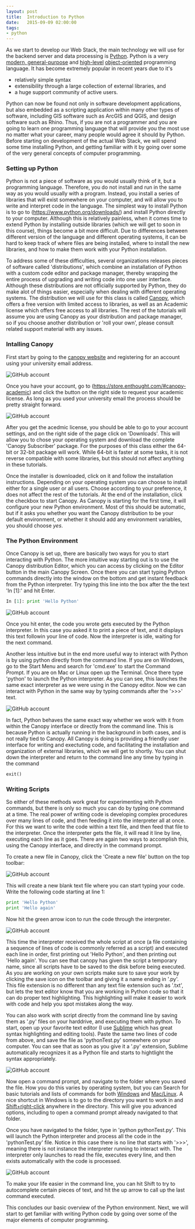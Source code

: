 ```yaml
---
layout: post
title:  Introduction to Python
date:   2015-09-09 02:00:00
tags:
- python
---
```


As we start to develop our Web Stack, the main technology we will use for the backend server and data processing is [Python](https://www.python.org/). Python is a very [modern, general-purpose](https://en.wikipedia.org/wiki/Python_(programming_language)) and [high-level](https://en.wikipedia.org/wiki/High-level_programming_language) [object-oriented](https://en.wikipedia.org/wiki/Object-oriented_programming) programming language. It has become extremely popular in recent years due to it's 

- relatively simple syntax
- extensibility through a large collection of external libraries, and 
- a huge support community of active users. 

Python can now be found not only in software development applications, but also embedded as a scripting application within many other types of software, including GIS software such as ArcGIS and QGIS, and design software such as Rhino. Thus, if you are not a programmer and you are going to learn one programming language that will provide you the most use no matter what your career, many people would agree it should by Python. Before starting on development of the actual Web Stack, we will spend some time installing Python, and getting familiar with it by going over some of the very general concepts of computer programming.

### Setting up Python

Python is not a piece of software as you would usually think of it, but a programming language. Therefore, you do not install and run in the same way as you would usually with a program. Instead, you install a series of libraries that will exist somewhere on your computer, and will allow you to write and interpret code in the language. The simplest way to install Python is to go to (https://www.python.org/downloads/) and install Python directly to your computer. Although this is relatively painless, when it comes time to extend Python by installing outside libraries (which we will get to soon in this course), things become a bit more difficult. Due to differences between different version of the language and different operating systems, it can be hard to keep track of where files are being installed, where to install the new libraries, and how to make them work with your Python installation.

To address some of these difficulties, several organizations releases pieces of software called 'distributions', which combine an installation of Python with a custom code editor and package manager, thereby wrapping the entire process of upgrading and writing code into one user interface. Although these distributions are not officially supported by Python, they do make alot of things easier, especially when dealing with different operating systems. The distribution we will use for this class is called [Canopy](https://www.enthought.com/products/canopy/), which offers a free version with limited access to libraries, as well as an Academic license which offers free access to all libraries. The rest of the tutorials will assume you are using Canopy as your distribution and package manager, so if you choose another distribution or 'roll your own', please consult related support material with any issues.

### Intalling Canopy

First start by going to the [canopy website](https://www.enthought.com/products/canopy/) and registering for an account using your university email address.

![GitHub account](/dmc/images/canopy01.png)

Once you have your account, go to (https://store.enthought.com/#canopy-academic) and click the button on the right side to request your academic license. As long as you used your university email the process should be pretty straight forward.

![GitHub account](/dmc/images/canopy02.png)

After you get the acedmic license, you should be able to go to your account settings, and on the right side of the page click on 'Downloads'. This will allow you to chose your operating system and download the complete 'Canopy Subscriber' package. For the purposes of this class either the 64-bit or 32-bit package will work. While 64-bit is faster at some tasks, it is not reverse compatible with some libraries, but this should not affect anything in these tutorials.

Once the installer is downloaded, click on it and follow the installation instructions. Depending on your operating system you can choose to install either for a single user or all users. Choose according to your preference, it does not affect the rest of the tutorials. At the end of the installation, click the checkbox to start Canopy. As Canopy is starting for the first time, it will configure your new Python environment. Most of this should be automatic, but if it asks you whether you want the Canopy distribution to be your default environment, or whether it should add any environment variables, you should choose *yes*.

### The Python Environment

Once Canopy is set up, there are basically two ways for you to start interacting with Python. The more intuitive way starting out is to use the Canopy distribution Editor, which you can access by clicking on the Editor button in the main Canopy Screen. Once there you can start typing Python commands directly into the window on the bottom and get instant feedback from the Python interpreter. Try typing this line into the box after the the text 'In [1]:' and hit Enter.

```python
In [1]: print 'Hello Python'
```

![GitHub account](/dmc/images/canopy03.png)

Once you hit enter, the code you wrote gets executed by the Python interpreter. In this case you asked it to print a piece of text, and it displays this text followin your line of code. Now the interpreter is idle, waiting for the next command.

Another less intuitive but in the end more useful way to interact with Python is by using python directly from the command line. If you are on Windows, go to the Start Menu and search for 'cmd.exe' to start the Command Prompt. If you are on Mac or Linux open up the Terminal. Once there type 'python' to launch the Python interpreter. As you can see, this launches the same exact interpreter as we were using in the Canopy editor. Now we can interact with Python in the same way by typing commands after the '>>>' text.

![GitHub account](/dmc/images/canopy04.png)

In fact, Python behaves the same exact way whether we work with it from within the Canopy interface or directly from the command line. This is because Python is actually running in the background in both cases, and is not really tied to Canopy. All Canopy is doing is providing a friendly user interface for writing and exectuting code, and facilitating the installation and organization of external libraries, which we will get to shortly. You can shut down the interpreter and return to the command line any time by typing in the command 

```python
exit()
```

### Writing Scripts

So either of these methods work great for experimenting with Python commands, but there is only so much you can do by typing one command at a time. The real power of writing code is developing complex procedures over many lines of code, and then feeding it into the interpreter all at once. For this we want to write the code within a text file, and then feed that file to the interpreter. Once the interpreter gets the file, it will read it line by line, executing each line as it goes. There are again two ways to accomplish this, using the Canopy interface, and directly in the command prompt.

To create a new file in Canopy, click the 'Create a new file' button on the top toolbar:

![GitHub account](/dmc/images/canopy05.png)

This will create a new blank text file where you can start typing your code. Write the following code starting at line 1:

```python
print 'Hello Python'
print 'Hello again'
```

Now hit the green arrow icon to run the code through the interpreter.

![GitHub account](/dmc/images/canopy06.png)

This time the interpreter received the whole script at once (a file containing a sequence of lines of code is commonly referred as a script) and executed each line in order, first printing out 'Hello Python', and then printing out 'Hello again'. You can see that canopy has given the script a temporary name, since all scripts have to be saved to the disk before being executed. As you are working on your own scripts make sure to save your work by clicking the save icon on the toolbar and giving it a name ending in '.py'. This file extension is no different than any text file extension such as '.txt', but lets the text editor know that you are working in Python code so that it can do proper text highlighting. This highlighting will make it easier to work with code and help you spot mistakes along the way.

You can also work with script directly from the command line by saving them as '.py' files on your harddrive, and executing them with python. To start, open up your favorite text editor (I use [Sublime](http://www.sublimetext.com/) which has great syntax highlighting and editing tools). Paste the same two lines of code from above, and save the file as 'pythonTest.py' somewhere on your computer. You can see that as soon as you give it a '.py' extension, Sublime automatically recognizes it as a Python file and starts to hightlight the syntax appropriately. 

![GitHub account](/dmc/images/canopy07.png)

Now open a command prompt, and navigate to the folder where you saved the file. How you do this varies by operating system, but you can Search for basic tutorials and lists of commands for both [Windows](http://www.7tutorials.com/command-prompt-how-use-basic-commands) and [Mac/Linux](http://www.dummies.com/how-to/content/how-to-use-basic-unix-commands-to-work-in-terminal.html). A nice shortcut in Windows is to go to the directory you want to work in and [Shift+right-click](http://lifehacker.com/5804483/open-hidden-menu-options-with-the-shift-and-right-click-shortcut?utm_expid=66866090-48.Ej9760cOTJCPS_Bq4mjoww.0&utm_referrer=https%3A%2F%2Fwww.google.com%2F) anywhere in the directory. This will give you advanced options, including to open a command prompt already navigated to that folder.

Once you have navigated to the folder, type in 'python pythonTest.py'. This will launch the Python interpreter and process all the code in the 'pythonTest.py' file. Notice in this case there is no line that starts with '>>>', meaning there is not instance the interpreter running to interact with. The interpreter only launches to read the file, executes every line, and then exists automatically with the code is processed. 

![GitHub account](/dmc/images/canopy08.png)

To make your life easier in the command line, you can hit Shift to try to autocomplete certain pieces of text, and hit the up arrow to call up the last command executed.

This concludes our basic overview of the Python environment. Next, we will start to get familiar with writing Python code by going over some of the major elements of computer programming.






